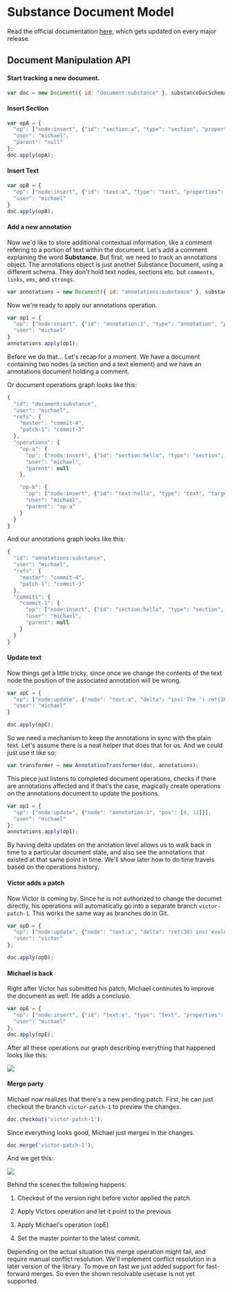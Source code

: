 # Substance Document Model

Read the official documentation [here](http://interior.substance.io/modules/document.html), which gets updated on every major release.

## Document Manipulation API

#### Start tracking a new document.

```js
var doc = new Document({ id: "document:substance" }, substanceDocSchema);
```

#### Insert Section

```js
var opA = {
  "op": ["node:insert", {"id": "section:a", "type": "section", "properties": {"name": "Substance Document Model"}}],
  "user": "michael",
  "parent": "null"
};
doc.apply(opA);
```

#### Insert Text

```js
var opB = {
  "op": ["node:insert", {"id": "text:a", "type": "text", "properties": {"content": "Substance Document Model is a generic format for representing documents including their history."}}],
  "user": "michael"
}
doc.apply(opB);
```

#### Add a new annotation

Now we'd like to store additional contextual information, like a comment refering to a portion of text within the document. Let's add a comment explaining the word **Substance**. But first, we need to track an annotations object. The annotations object is just another Substance Document, using a different schema. They don't hold text nodes, sections etc. but `comments`, `links`, `ems`, and `strongs`.

```js
var annotations = new Document({ id: "annotations:substance" }, substanceAnnotationSchema);
```

Now we're ready to apply our annotations operation.

```js
var op1 = {
  "op": ["node:insert", {"id": "annotation:1", "type": "annotation", "pos": [0, 9], properties": {"content": "The Substance Document Model is a generic format for representing documents including their history."}}],
  "user": "michael"
}
annotations.apply(op1);
```

Before we do that... Let's recap for a moment. We have a document containing two nodes (a section and a text element) and we have an annotations document holding a comment.

Or document operations graph looks like this:

```js
{
  "id": "document:substance",
  "user": "michael",
  "refs": {
    "master": "commit-4",
    "patch-1": "commit-3"
  },
  "operations": {
    "op-a": {
      "op": ["node:insert", {"id": "section:hello", "type": "section", "properties": {"name": "Hello?"}}],
      "user": "michael",
      "parent": null
    },

    "op-b": {
      "op": ["node:insert", {"id": "text:hello", "type": "text", "target": "section:hello", "properties": {"content": "Hello there."}}],
      "user": "michael",
      "parent": "op-a"
    }
  }
}
```

And our annotations graph looks like this:

```js
{
  "id": "annotations:substance",
  "user": "michael",
  "refs": {
    "master": "commit-4",
    "patch-1": "commit-3"
  },
  "commits": {
    "commit-1": {
      "op": ["node:insert", {"id": "section:hello", "type": "section", "properties": {"name": "Hello?"}}],
      "user": "michael",
      "parent": null
    }
  }
}
```

#### Update text

Now things get a little tricky, since once we change the contents of the text node the position of the associated annotation will be wrong.

```js
var opC = {
  "op": ["node:update", {"node": "text:a", "delta": "ins('The ') ret(100)"}],
  "user": "michael"
}

doc.apply(opC);
```

So we need a mechanism to keep the annotations in sync with the plain text. Let's assume there is a neat helper that does that for us. And we could just use it like so:

```js
var transformer = new AnnotationTransformer(doc, annotations);
```

This piece just listens to completed document operations, checks if there are annotations affected and if that's the case, magically create operations on the annotations document to update the positions. 

```js
var op1 = {
  "op": ["node:update", {"node": "annotation:1", "pos": [4, 13]}],
  "user": "michael"
};
annotations.apply(op1);
```

By having delta updates on the anotation level allows us to walk back in time to a particular document state, and also see the annotations that existed at that same point in time. We'll show later how to do time travels based on the operations history.

#### Victor adds a patch

Now Victor is coming by. Since he is not authorized to change the documet directly, his operations will automatically go into a separate branch `victor-patch-1`. This works the same way as branches do in Git.

```js
var opD = {
  "op": ["node:update", {"node": "text:a", "delta": "ret(30) ins('evolutionary') ret(100)"}],
  "user": "victor"
};

doc.apply(opD);
```

#### Michael is back

Right after Victor has submitted his patch, Michael continutes to improve the document as well. He adds a conclusio.


```js
var opE = {
  "op": ["node:insert", {"id": "text:e", "type": "text", "properties": {"content": "The end."}}],
  "user": "michael"
};
doc.apply(opE);
```

After all these operations our graph describing everything that happened looks like this:

![](https://raw.github.com/substance/document/master/assets/operations-graph-before-merge.png)

#### Merge party

Michael now realizes that there's a new pending patch. First, he can just checkout the branch `victor-patch-1` to preview the changes. 

```js
doc.checkout('victor-patch-1');
```

Since everything looks good, Michael just merges in the changes.

```js
doc.merge('victor-patch-1');
```

And we get this:

![](https://raw.github.com/substance/document/master/assets/operations-graph-after-merge.png)

Behind the scenes the following happens:

1. Checkout of the version right before victor applied the patch.

2. Apply Victors operation and let it point to the previous 

3. Apply Michael's operation (opE)

4. Set the master pointer to the latest commit.

Depending on the actual situation this merge operation might fail, and require manual conflict resolution. We'll implement conflict resolution in a later version of the library. To move on fast we just added support for fast-forward merges. So even the shown resolvable usecase is not yet supported.

